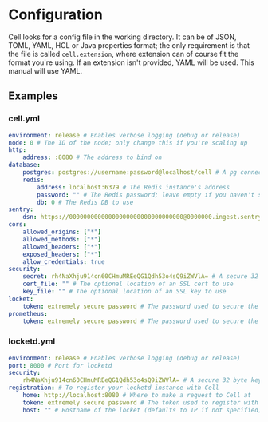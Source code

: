 # Configuration

Cell looks for a config file in the working directory. It can be of JSON, TOML, YAML, HCL or Java properties format; the only requirement is that the file is called `cell.extension`, where extension can of course fit the format you're using. If an extension isn't provided, YAML will be used. This manual will use YAML.

## Examples

### cell.yml
```yaml
environment: release # Enables verbose logging (debug or release)
node: 0 # The ID of the node; only change this if you're scaling up
http:
    address: :8080 # The address to bind on
database:
    postgres: postgres://username:password@localhost/cell # A pg connection string
    redis:
        address: localhost:6379 # The Redis instance's address
        password: "" # The Redis password; leave empty if you haven't set one
        db: 0 # The Redis DB to use
sentry:
    dsn: https://00000000000000000000000000000000@0000000.ingest.sentry.io/0000000 # The optional Sentry DSN to use
cors:
    allowed_origins: ["*"]
    allowed_methods: ["*"]
    allowed_headers: ["*"]
    exposed_headers: ["*"]
    allow_credentials: true
security:
    secret: rh4NaXhju914cn60CHmuMREeQG1Qdh53o4sQ9iZWVlA= # A secure 32 byte key; try `openssl rand -base64 32`
    cert_file: "" # The optional location of an SSL cert to use
    key_file: "" # The optional location of an SSL key to use
locket:
    token: extremely secure password # The password used to secure the `/lockets` endpoint
prometheus:
    token: extremely secure password # The password used to secure the `/metrics` endpoint
```

### locketd.yml
```yaml
environment: release # Enables verbose logging (debug or release)
port: 8000 # Port for locketd
security:
    rh4NaXhju914cn60CHmuMREeQG1Qdh53o4sQ9iZWVlA= # A secure 32 byte key; try `openssl rand -base64 32`
registration: # To register your locketd instance with Cell
    home: http://localhost:8080 # Where to make a request to Cell at
    token: extremely secure password # The token used to register with Cell
    host: "" # Hostname of the locket (defaults to IP if not specified)
```
